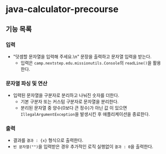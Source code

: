 # java-calculator-precourse

## 기능 목록

### 입력
- "덧셈할 문자열을 입력해 주세요.\n" 문장을 출력하고 문자열 입력을 받는다.
  - 입력은 `camp.nextstep.edu.missionutils.Console`의 `readLine()`을 활용한다.

### 문자열 파싱 및 연산
- 입력된 문자열을 구분자로 분리하고 나눠진 숫자를 더한다.
  - 기본 구분자 또는 커스텀 구분자로 문자열을 분리한다.
  - 분리된 문자열 중 양수(0보다 큰 정수)가 아닌 값 이 있으면 `IllegalArgumentException`을 발생시킨 후 애플리케이션을 종료한다.

### 출력
- 결과를 `결과 : {x}` 형식으로 출력한다.
- `빈 문자열("")`을 입력받은 경우 추가적인 로직 실행없이 `결과 : 0`을 출력한다. 